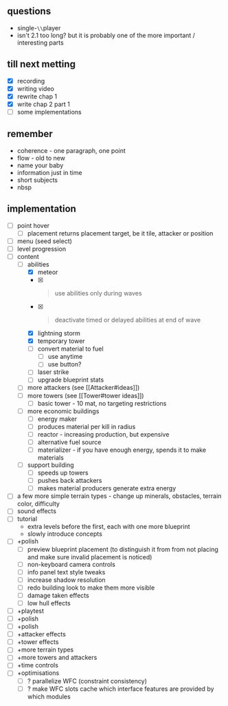 ## questions
- single-`\\`player
- isn't 2.1 too long? but it is probably one of the more important / interesting parts
## till next metting
- [x] recording
- [x] writing video
- [x] rewrite chap 1
- [x] write chap 2 part 1
- [ ] some implementations

## remember
- coherence - one paragraph, one point
- flow - old to new
- name your baby
- information just in time
- short subjects
- nbsp

## implementation 
- [ ] point hover
    - [ ] placement returns placement target, be it tile, attacker or position
- [ ] menu (seed select)
- [ ] level progression
- [ ] content
    - [ ] abilities
        - [x] meteor
        - [x] > use abilities only during waves
        - [x] > deactivate timed or delayed abilities at end of wave
        - [x] lightning storm
        - [x] temporary tower
        - [ ] convert material to fuel
            - [ ] use anytime
            - [ ] use button?
        - [ ] laser strike
        - [ ] upgrade blueprint stats
    - [ ] more attackers (see [[Attacker#ideas]])
    - [ ] more towers (see [[Tower#tower ideas]])
        - [ ] basic tower - 10 mat, no targeting restrictions
    - [ ] more economic buildings
        - [ ] energy maker
        - [ ] produces material per kill in radius
        - [ ] reactor - increasing production, but expensive
        - [ ] alternative fuel source
        - [ ] materializer - if you have enough energy, spends it to make materials
    - [ ] support building
        - [ ] speeds up towers
        - [ ] pushes back attackers
        - [ ] makes material producers generate extra energy
- [ ] a few more simple terrain types - change up minerals, obstacles, terrain color, difficulty
- [ ] sound effects
- [ ] tutorial
    - extra levels before the first, each with one more blueprint
    - slowly introduce concepts
- [ ] +polish
    - [ ] preview blueprint placement (to distinguish it from from not placing and make sure invalid placement is noticed)
    - [ ] non-keyboard camera controls
    - [ ] info panel text style tweaks
    - [ ] increase shadow resolution
    - [ ] redo building look to make them more visible
    - [ ] damage taken effects
    - [ ] low hull effects
- [ ] +playtest
- [ ] +polish
- [ ] +polish
- [ ] +attacker effects
- [ ] +tower effects
- [ ] +more terrain types
- [ ] +more towers and attackers
- [ ] +time controls
- [ ] +optimisations
    - [ ] ? parallelize WFC (constraint consistency)
    - [ ] ? make WFC slots cache which interface features are provided by which modules
